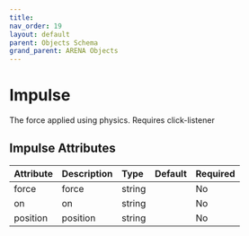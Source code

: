 ```yaml
---
title: 
nav_order: 19
layout: default
parent: Objects Schema
grand_parent: ARENA Objects
---
```



Impulse
=======


The force applied using physics. Requires click-listener

Impulse Attributes
-------------------

|Attribute|Description|Type|Default|Required|
| :--- | :--- | :--- | :--- | :--- |
|force|force|string||No|
|on|on|string||No|
|position|position|string||No|
